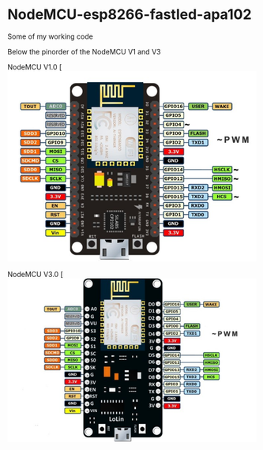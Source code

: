 # NodeMCU-esp8266-fastled-apa102
Some of my working code

Below the pinorder of the NodeMCU V1 and V3

NodeMCU V1.0 
[![NodeMCU V1.0](https://raw.githubusercontent.com/JanBosNL/NodeMCU-esp8266-fastled-apa102/master/NodeMCUv1.0-pinout.jpg)

NodeMCU V3.0
[![NodeMCU V3.0](https://raw.githubusercontent.com/JanBosNL/NodeMCU-esp8266-fastled-apa102/master/NodeMCUv3.0-pinout.jpg)
